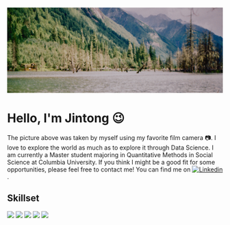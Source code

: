 ![header](readme_header.jpg)
# Hello, I'm Jintong :wink: 
The picture above was taken by myself using my favorite film camera :camera:. I love to explore the world as much as to explore it through Data Science. I am currently a Master student majoring in Quantitative Methods in Social Science at Columbia University. If you think I might be a good fit for some opportunities, please feel free to contact me! You can find me on [![Linkedin](https://i.stack.imgur.com/gVE0j.png)](https://www.linkedin.com/in/jintong-yu/).  

## Skillset
![](https://img.shields.io/badge/Code-Python-informational?style=flat&logo=python&logoColor=white&color=2bbc8a)
![](https://img.shields.io/badge/Code-R-informational?style=flat&logo=r&logoColor=white&color=2bbc8a)
![](https://img.shields.io/badge/Tool-SQL-informational?style=flat&logo=mysql&logoColor=white&color=2bbc8a)
![](https://img.shields.io/badge/Tool-Tableau-informational?style=flat&logo=tableau&logoColor=white&color=2bbc8a)
![](https://img.shields.io/badge/Tool-PowerBI-informational?style=flat&logo=powerbi&logoColor=white&color=2bbc8a)
<!--
**jintong-yu/jintong-yu** is a ✨ _special_ ✨ repository because its `README.md` (this file) appears on your GitHub profile.

Here are some ideas to get you started:

- 🔭 I’m currently working on ...
- 🌱 I’m currently learning ...
- 👯 I’m looking to collaborate on ...
- 🤔 I’m looking for help with ...
- 💬 Ask me about ...
- 📫 How to reach me: ...
- 😄 Pronouns: ...
- ⚡ Fun fact: ...
-->
